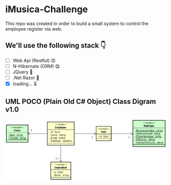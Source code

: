 # iMusica-Challenge

This repo was created in order to build a small system to control the employee register via web.

## We'll use the following stack :point_down:

- [ ] Web Api (Restful) :heart_eyes:
- [ ] N-Hibernate (ORM) :yum:
- [ ] JQuery :eyes:
- [ ] .Net Razor :eyes:
- [x] loading... :hourglass_flowing_sand:

## UML POCO (Plain Old C# Object) Class Digram v1.0

![UML Class Diagram](/Images/ClassDiagram/ClassDiagram_v1.0.png)
